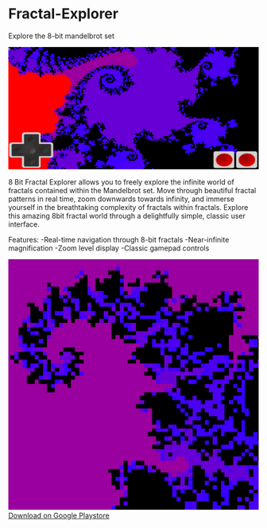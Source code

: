 # Fractal-Explorer
Explore the 8-bit mandelbrot set

![Featured Graphic](https://github.com/toadlyBroodle/Fractal-Explorer/blob/master/8_bit_fractal_explorer_Extras/featureGraphic.png)

8 Bit Fractal Explorer allows you to freely explore the infinite world of fractals contained within the Mandelbrot set. 
Move through beautiful fractal patterns in real time, zoom downwards towards infinity, and immerse yourself in the breathtaking 
complexity of fractals within fractals. 
Explore this amazing 8bit fractal world through a delightfully simple, classic user interface.

Features:
-Real-time navigation through 8-bit fractals
-Near-infinite magnification
-Zoom level display
-Classic gamepad controls

![Icon](https://github.com/toadlyBroodle/Fractal-Explorer/blob/master/8_bit_fractal_explorer_Extras/icon1.png)
[Download on Google Playstore](https://play.google.com/store/apps/details?id=ca.toadlybroodle.fractalexplorer)
